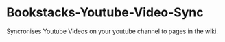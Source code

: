 # Bookstacks-Youtube-Video-Sync
Syncronises Youtube Videos on your youtube channel to pages in the wiki.
